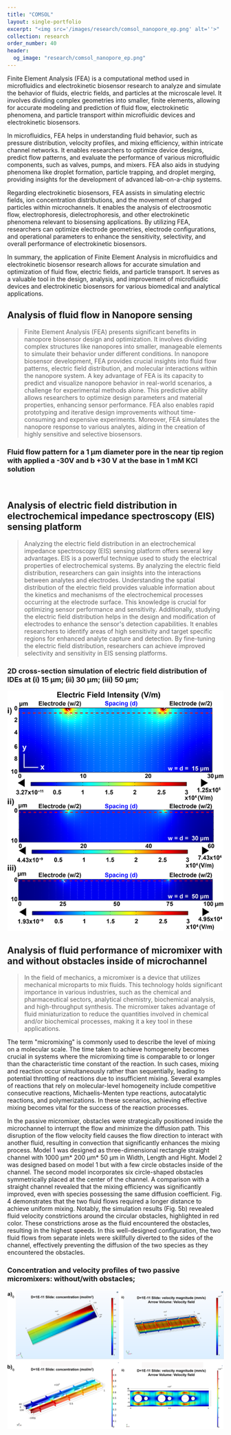 ```yaml
---
title: "COMSOL"
layout: single-portfolio
excerpt: "<img src='/images/research/comsol_nanopore_ep.png' alt=''>"
collection: research
order_number: 40
header: 
  og_image: "research/comsol_nanopore_ep.png"
---
```


Finite Element Analysis (FEA) is a computational method used in microfluidics and electrokinetic biosensor research to analyze and simulate the behavior of fluids, electric fields, and particles at the microscale level. It involves dividing complex geometries into smaller, finite elements, allowing for accurate modeling and prediction of fluid flow, electrokinetic phenomena, and particle transport within microfluidic devices and electrokinetic biosensors.

In microfluidics, FEA helps in understanding fluid behavior, such as pressure distribution, velocity profiles, and mixing efficiency, within intricate channel networks. It enables researchers to optimize device designs, predict flow patterns, and evaluate the performance of various microfluidic components, such as valves, pumps, and mixers. FEA also aids in studying phenomena like droplet formation, particle trapping, and droplet merging, providing insights for the development of advanced lab-on-a-chip systems.

Regarding electrokinetic biosensors, FEA assists in simulating electric fields, ion concentration distributions, and the movement of charged particles within microchannels. It enables the analysis of electroosmotic flow, electrophoresis, dielectrophoresis, and other electrokinetic phenomena relevant to biosensing applications. By utilizing FEA, researchers can optimize electrode geometries, electrode configurations, and operational parameters to enhance the sensitivity, selectivity, and overall performance of electrokinetic biosensors.

In summary, the application of Finite Element Analysis in microfluidics and electrokinetic biosensor research allows for accurate simulation and optimization of fluid flow, electric fields, and particle transport. It serves as a valuable tool in the design, analysis, and improvement of microfluidic devices and electrokinetic biosensors for various biomedical and analytical applications.


## Analysis of fluid flow in Nanopore sensing

> Finite Element Analysis (FEA) presents significant benefits in nanopore biosensor design and optimization. It involves dividing complex structures like nanopores into smaller, manageable elements to simulate their behavior under different conditions. In nanopore biosensor development, FEA provides crucial insights into fluid flow patterns, electric field distribution, and molecular interactions within the nanopore system. A key advantage of FEA is its capacity to predict and visualize nanopore behavior in real-world scenarios, a challenge for experimental methods alone. This predictive ability allows researchers to optimize design parameters and material properties, enhancing sensor performance. FEA also enables rapid prototyping and iterative design improvements without time-consuming and expensive experiments. Moreover, FEA simulates the nanopore response to various analytes, aiding in the creation of highly sensitive and selective biosensors. 

### Fluid flow pattern for a 1 μm diameter pore in the near tip region with applied a -30V and b +30 V at the base in 1 mM KCl solution
<img src='/images/research/NANOPORE_COMSOL.png' alt=''>


## Analysis of electric field distribution in electrochemical impedance spectroscopy (EIS) sensing platform

> Analyzing the electric field distribution in an electrochemical impedance spectroscopy (EIS) sensing platform offers several key advantages. EIS is a powerful technique used to study the electrical properties of electrochemical systems. By analyzing the electric field distribution, researchers can gain insights into the interactions between analytes and electrodes. Understanding the spatial distribution of the electric field provides valuable information about the kinetics and mechanisms of the electrochemical processes occurring at the electrode surface. This knowledge is crucial for optimizing sensor performance and sensitivity. Additionally, studying the electric field distribution helps in the design and modification of electrodes to enhance the sensor's detection capabilities. It enables researchers to identify areas of high sensitivity and target specific regions for enhanced analyte capture and detection. By fine-tuning the electric field distribution, researchers can achieve improved selectivity and sensitivity in EIS sensing platforms.

### 2D cross-section simulation of electric field distribution of IDEs at (i) 15 μm; (ii) 30 μm; (iii) 50 μm;
<img src='/images/research/different IDE.png' alt=''>


## Analysis of fluid performance of micromixer with and without obstacles inside of microchannel

> In the field of mechanics, a micromixer is a device that utilizes mechanical microparts to mix fluids. This technology holds significant importance in various industries, such as the chemical and pharmaceutical sectors, analytical chemistry, biochemical analysis, and high-throughput synthesis. The micromixer takes advantage of fluid miniaturization to reduce the quantities involved in chemical and/or biochemical processes, making it a key tool in these applications.

The term "micromixing" is commonly used to describe the level of mixing on a molecular scale. The time taken to achieve homogeneity becomes crucial in systems where the micromixing time is comparable to or longer than the characteristic time constant of the reaction. In such cases, mixing and reaction occur simultaneously rather than sequentially, leading to potential throttling of reactions due to insufficient mixing. Several examples of reactions that rely on molecular-level homogeneity include competitive consecutive reactions, Michaelis-Menten type reactions, autocatalytic reactions, and polymerizations. In these scenarios, achieving effective mixing becomes vital for the success of the reaction processes.

In the passive micromixer, obstacles were strategically positioned inside the microchannel to interrupt the flow and minimize the diffusion path. This disruption of the flow velocity field causes the flow direction to interact with another fluid, resulting in convection that significantly enhances the mixing process. Model 1 was designed as three-dimensional rectangle straight channel with 1000 µm* 200 µm* 50 µm in Width, Length and Hight.  Model 2 was designed based on model 1 but with a few circle obstacles inside of the channel. The second model incorporates six circle-shaped obstacles symmetrically placed at the center of the channel. A comparison with a straight channel revealed that the mixing efficiency was significantly improved, even with species possessing the same diffusion coefficient. Fig. 4 demonstrates that the two fluid flows required a longer distance to achieve uniform mixing. Notably, the simulation results (Fig. 5b) revealed fluid velocity constrictions around the circular obstacles, highlighted in red color. These constrictions arose as the fluid encountered the obstacles, resulting in the highest speeds. In this well-designed configuration, the two fluid flows from separate inlets were skillfully diverted to the sides of the channel, effectively preventing the diffusion of the two species as they encountered the obstacles.

### Concentration and velocity profiles of two passive micromixers: without/with obstacles;
<img src='/images/research/comsol_mixer.png' alt=''>
